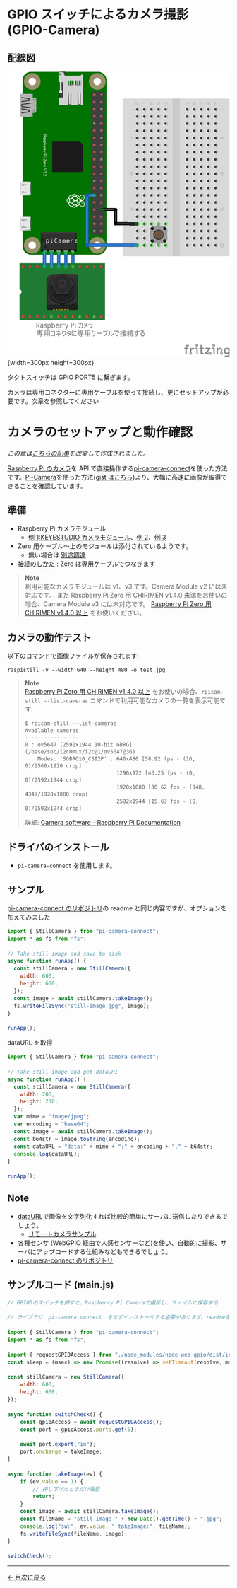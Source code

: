 # GPIO スイッチによるカメラ撮影 (GPIO-Camera)

## 配線図

![配線図](./PiZero_gpio-camera.png "schematic"){width=300px height=300px}

タクトスイッチは GPIO PORT5 に繋ぎます。

カメラは専用コネクターに専用ケーブルを使って接続し、更にセットアップが必要です。次章を参照してください

# カメラのセットアップと動作確認

_この章は[こちらの記事](https://gist.github.com/satakagi/1b5adc8dff8236421a593b93fa152222)を改変して作成されました。_

[Raspberry Pi のカメラ](https://www.raspberrypi.com/documentation/accessories/camera.html)を API で直接操作する[pi-camera-connect](https://www.npmjs.com/package/pi-camera-connect)を使った方法です。[Pi-Camera](https://github.com/stetsmando/pi-camera)を使った方法([gist はこちら](https://gist.github.com/satakagi/2c5be63d4759fd21eca939f507e7f7ef))より、大幅に高速に画像が取得できることを確認しています。

## 準備

- Raspberry Pi カメラモジュール
  - [例 1:KEYESTUDIO カメラモジュール](https://www.amazon.co.jp/dp/B073RCXGQS/)、[例 2](https://www.amazon.co.jp/dp/B086MK17K5/)、[例 3](https://www.amazon.co.jp/dp/B08HVRB59N/)
- Zero 用ケーブル～上のモジュールは添付されているようです。
  - 無い場合は [別途調達](https://www.amazon.co.jp/gp/product/B07QH455KY/)
- [接続のしかた](https://projects.raspberrypi.org/ja-JP/projects/getting-started-with-picamera) : Zero は専用ケーブルでつなぎます

> **Note**\
> 利用可能なカメラモジュールは v1、v3 です。Camera Module v2 には未対応です。
> また Raspberry Pi Zero 用 CHIRIMEN v1.4.0 未満をお使いの場合、Camera Module v3 には未対応です。
> [Raspberry Pi Zero 用 CHIRIMEN v1.4.0 以上](https://github.com/chirimen-oh/chirimen-lite/releases) をお使いください。

## カメラの動作テスト

以下のコマンドで画像ファイルが保存されます:

```
raspistill -v --width 640 --height 480 -o test.jpg
```

> **Note**\
> [Raspberry Pi Zero 用 CHIRIMEN v1.4.0 以上](https://github.com/chirimen-oh/chirimen-lite/releases) をお使いの場合、`rpicam-still --list-cameras` コマンドで利用可能なカメラの一覧を表示可能です:
>
> ```
> $ rpicam-still --list-cameras
> Available cameras
> -----------------
> 0 : ov5647 [2592x1944 10-bit GBRG] (/base/soc/i2c0mux/i2c@1/ov5647@36)
>     Modes: 'SGBRG10_CSI2P' : 640x480 [58.92 fps - (16, 0)/2560x1920 crop]
>                              1296x972 [43.25 fps - (0, 0)/2592x1944 crop]
>                              1920x1080 [30.62 fps - (348, 434)/1928x1080 crop]
>                              2592x1944 [15.63 fps - (0, 0)/2592x1944 crop]
> ```
>
> 詳細: [Camera software - Raspberry Pi Documentation](https://www.raspberrypi.com/documentation/computers/camera_software.html)

## ドライバのインストール

- `pi-camera-connect` を使用します。

## サンプル

[pi-camera-connect のリポジトリ](https://github.com/launchcodedev/pi-camera-connect)の readme と同じ内容ですが、オプションを加えてみました

```javascript
import { StillCamera } from "pi-camera-connect";
import * as fs from "fs";

// Take still image and save to disk
async function runApp() {
  const stillCamera = new StillCamera({
    width: 600,
    height: 600,
  });
  const image = await stillCamera.takeImage();
  fs.writeFileSync("still-image.jpg", image);
}

runApp();
```

dataURL を取得

```javascript
import { StillCamera } from "pi-camera-connect";

// Take still image and get dataURI
async function runApp() {
  const stillCamera = new StillCamera({
    width: 200,
    height: 200,
  });
  var mime = "image/jpeg";
  var encoding = "base64";
  const image = await stillCamera.takeImage();
  const b64str = image.toString(encoding);
  const dataURL = "data:" + mime + ";" + encoding + "," + b64str;
  console.log(dataURL);
}

runApp();
```

## Note

- [dataURL](https://developer.mozilla.org/ja/docs/Web/HTTP/Basics_of_HTTP/Data_URIs)で画像を文字列化すれば比較的簡単にサーバに送信したりできるでしょう。
  - [リモートカメラサンプル](https://tutorial.chirimen.org/pizero/esm-examples/#REMOTE_remote_camera)
- 各種センサ (WebGPIO 経由で人感センサーなど)を使い、自動的に撮影、サーバにアップロードする仕組みなどもできるでしょう。
- [pi-camera-connect のリポジトリ](https://github.com/launchcodedev/pi-camera-connect)

## サンプルコード (main.js)

```javascript
// GPIO5のスイッチを押すと、Raspberry Pi Cameraで撮影し、ファイルに保存する

// ライブラリ　pi-camera-connect　をまずインストールする必要があります。readmeを参照してください。

import { StillCamera } from "pi-camera-connect";
import * as fs from "fs";

import { requestGPIOAccess } from "./node_modules/node-web-gpio/dist/index.js";
const sleep = (msec) => new Promise((resolve) => setTimeout(resolve, msec));

const stillCamera = new StillCamera({
	width: 600,
	height: 600,
});

async function switchCheck() {
	const gpioAccess = await requestGPIOAccess();
	const port = gpioAccess.ports.get(5);

	await port.export("in");
	port.onchange = takeImage;
}

async function takeImage(ev) {
	if (ev.value == 1) {
		// 押し下げたときだけ撮影
		return;
	}
	const image = await stillCamera.takeImage();
	const fileName = "still-image-" + new Date().getTime() + ".jpg";
	console.log("sw:", ev.value, " takeImage:", fileName);
	fs.writeFileSync(fileName, image);
}

switchCheck();
```


---
[← 目次に戻る](../index.md)
